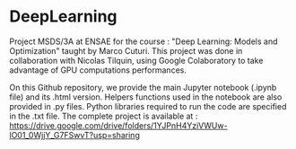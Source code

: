 # DeepLearning
Project MSDS/3A at ENSAE for the course : "Deep Learning: Models and Optimization" taught by Marco Cuturi.
This project was done in collaboration with Nicolas Tilquin, using Google Colaboratory to take advantage of GPU computations performances. 

On this Github repository, we provide the main Jupyter notebook (.ipynb file) and its .html version. Helpers functions used in the notebook are also provided in .py files. Python libraries required to run the code are specified in the .txt file. The complete project is available at : https://drive.google.com/drive/folders/1YJPnH4YziVWUw-lO01_0WjjY_G7FSwvT?usp=sharing 






